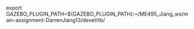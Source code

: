 export GAZEBO_PLUGIN_PATH=${GAZEBO_PLUGIN_PATH}:~/ME495_Jiang_ws/main-assignment-DarrenJiang13/devel/lib/
